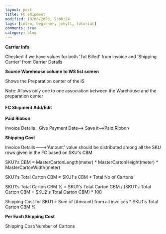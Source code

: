 ```yaml
---
layout: post
title: FC Shipment
modified: 10/06/2020, 9:00:24
tags: [intro, beginner, jekyll, tutorial]
comments: true
category: blog
---
```


**Carrier Info**

Checked if we have values for both 'Tot Billed' from invoice and 'Shipping Carrier' from Carrier Details

**Source Warehouse column to WS list screen**

Shows the Preparation center of the IS

Note: Allows only one to one association between the Warehouse and the preparation center
 

#### FC Shipment Add/Edit

**Paid Ribbon**

Invoice Details : Give Payment Date--> Save it-->Paid Ribbon

**Shipping Cost**

Invoice Details--->'Amount' value should be distributed among all the SKU rows given in the FC based on SKU's CBM

SKU1's CBM = MasterCartonLength(meter) * MasterCartonHeight(meter) * MasterCartonWidth(meter)

SKU1's Total Carton CBM = SKU1's CBM * Total No of Cartons

SKU1's Total Carton CBM % = SKU1's Total Carton CBM / (SKU1's Total Carton CBM + SKU2's Total Carton CBM) * 100

Shipping Cost for SKU1 = Sum of (Amount) from all invoices * SKU1's Total Carton CBM %

**Per Each Shipping Cost**

Shipping Cost/Number of Cartons


